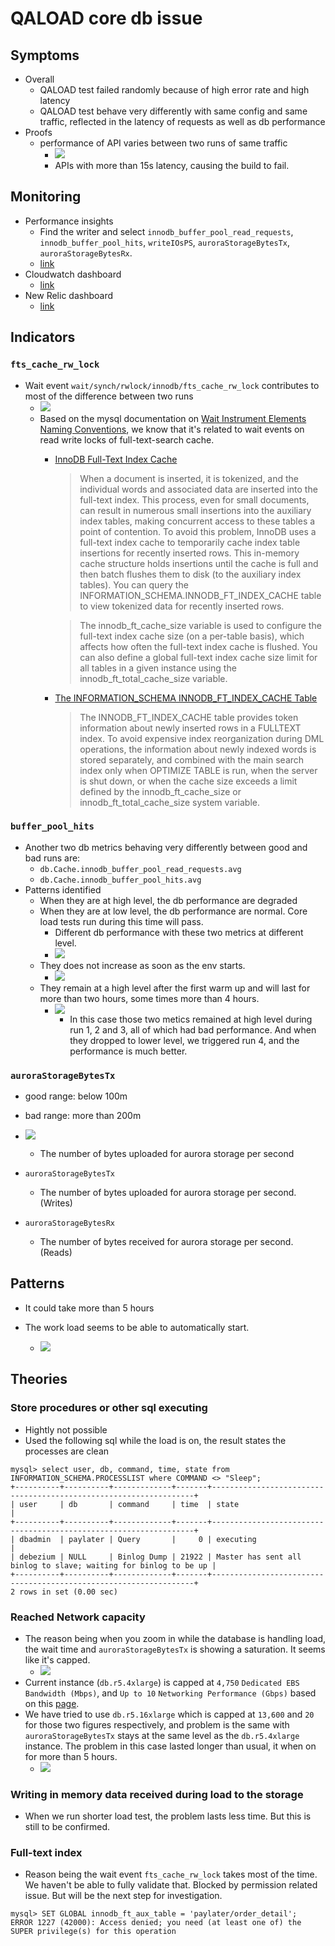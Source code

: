 # QALOAD core db issue

## Symptoms 
- Overall
  - QALOAD test failed randomly because of high error rate and high latency
  - QALOAD test behave very differently with same config and same traffic, reflected in the latency of requests as well as db performance
- Proofs
  - performance of API varies between two runs of same traffic
    - ![](performance%20of%20API%20varies%20between%20two%20runs%20of%20same%20traffic.png)
    - APIs with more than 15s latency, causing the build to fail.



## Monitoring

- Performance insights
  - Find the writer and select `innodb_buffer_pool_read_requests`, `innodb_buffer_pool_hits`, `writeIOsPS`, `auroraStorageBytesTx`, `auroraStorageBytesRx`.
  - [link](https://ap-southeast-2.console.aws.amazon.com/rds/home?region=ap-southeast-2#performance-insights-v20206:/resourceId/db-POQNY3APPIPECFQPKK6ODZVFGE/resourceName/qaload-paylater-db-instance-20210611090155580500000003/startTime/1625695926147/endTime/1625745900000)
- Cloudwatch dashboard
  - [link](https://ap-southeast-2.console.aws.amazon.com/cloudwatch/home?region=ap-southeast-2#dashboards:name=qaload-db-perf-investigation;start=PT12H)
- New Relic dashboard
  - [link](https://one.newrelic.com/-/0rVRVNJ8JRa)

## Indicators

### `fts_cache_rw_lock` 

- Wait event `wait/synch/rwlock/innodb/fts_cache_rw_lock` contributes to most of the difference between two runs
  - ![](wait%20event%20contributes%20to%20most%20of%20the%20vcpu%20difference%20between%20two%20runs.png)
  - Based on the mysql documentation on [Wait Instrument Elements Naming Conventions](https://dev.mysql.com/doc/refman/5.6/en/performance-schema-instrument-naming.html#performance-schema-wait-instrument-elements), we know that it's related to wait events on read write locks of full-text-search cache.
    - [InnoDB Full-Text Index Cache](https://dev.mysql.com/doc/refman/5.6/en/innodb-fulltext-index.html#innodb-fulltext-index-cache)
      > When a document is inserted, it is tokenized, and the individual words and associated data are inserted into the full-text index. This process, even for small documents, can result in numerous small insertions into the auxiliary index tables, making concurrent access to these tables a point of contention. To avoid this problem, InnoDB uses a full-text index cache to temporarily cache index table insertions for recently inserted rows. This in-memory cache structure holds insertions until the cache is full and then batch flushes them to disk (to the auxiliary index tables). You can query the INFORMATION_SCHEMA.INNODB_FT_INDEX_CACHE table to view tokenized data for recently inserted rows.

      > The innodb_ft_cache_size variable is used to configure the full-text index cache size (on a per-table basis), which affects how often the full-text index cache is flushed. You can also define a global full-text index cache size limit for all tables in a given instance using the innodb_ft_total_cache_size variable.
    - [The INFORMATION_SCHEMA INNODB_FT_INDEX_CACHE Table](https://dev.mysql.com/doc/refman/5.6/en/information-schema-innodb-ft-index-cache-table.html)
      > The INNODB_FT_INDEX_CACHE table provides token information about newly inserted rows in a FULLTEXT index. To avoid expensive index reorganization during DML operations, the information about newly indexed words is stored separately, and combined with the main search index only when OPTIMIZE TABLE is run, when the server is shut down, or when the cache size exceeds a limit defined by the innodb_ft_cache_size or innodb_ft_total_cache_size system variable.


### `buffer_pool_hits`
- Another two db metrics behaving very differently between good and bad runs are:
  - `db.Cache.innodb_buffer_pool_read_requests.avg`
  - `db.Cache.innodb_buffer_pool_hits.avg`
- Patterns identified
  - When they are at high level, the db performance are degraded
  - When they are at low level, the db performance are normal. Core load tests run during this time will pass.
    - Different db performance with these two metrics at different level.
    - ![](db%20metrics%20indicating%20a%20workload%20going%20on.png)
  - They does not increase as soon as the env starts.
    - ![](They%20does%20not%20increase%20as%20soon%20as%20the%20env%20starts..png)
  - They remain at a high level after the first warm up and will last for more than two hours, some times more than 4 hours.
    - ![](they%20last%20for%20hours.png)
      - In this case those two metics remained at high level during run 1, 2 and 3, all of which had bad performance. And when they dropped to lower level, we triggered run 4, and the performance is much better.


### `auroraStorageBytesTx`

- good range: below 100m
- bad range: more than 200m
- ![](auroraStorageBytesTx%20trend.png)
  - The number of bytes uploaded for aurora storage per second

- `auroraStorageBytesTx`
  - The number of bytes uploaded for aurora storage per second. (Writes)
- `auroraStorageBytesRx`
  - The number of bytes received for aurora storage per second. (Reads)




## Patterns
- It could take more than 5 hours

- The work load seems to be able to automatically start.
  - ![](The%20workload%20is%20able%20to%20start%20after%20a%20period%20of%20time.png)


## Theories

### Store procedures or other sql executing
  - Hightly not possible
  - Used the following sql while the load is on, the result states the processes are clean
  ```
  mysql> select user, db, command, time, state from INFORMATION_SCHEMA.PROCESSLIST where COMMAND <> "Sleep";
  +----------+----------+-------------+-------+------------------------------------------------------------------+
  | user     | db       | command     | time  | state                                                            |
  +----------+----------+-------------+-------+------------------------------------------------------------------+
  | dbadmin  | paylater | Query       |     0 | executing                                                        |
  | debezium | NULL     | Binlog Dump | 21922 | Master has sent all binlog to slave; waiting for binlog to be up |
  +----------+----------+-------------+-------+------------------------------------------------------------------+
  2 rows in set (0.00 sec)
  ```
### Reached Network capacity
  - The reason being when you zoom in while the database is handling load, the wait time and `auroraStorageBytesTx` is showing a saturation. It seems like it's capped.
    - ![](The%20database%20load%20shows%20a%20saturation.png)
  - Current instance (`db.r5.4xlarge`) is capped at `4,750` `Dedicated EBS Bandwidth (Mbps)`, and `Up to 10` `Networking Performance (Gbps)` based on this [page](https://aws.amazon.com/rds/instance-types/).
  - We have tried to use `db.r5.16xlarge` which is capped at `13,600` and	`20` for those two figures respectively, and problem is the same with `auroraStorageBytesTx` stays at the same level as the `db.r5.4xlarge` instance. The problem in this case lasted longer than usual, it when on for more than 5 hours.
    - ![](db.r5.16xlarge%20presents%20the%20same%20problem.png)
### Writing in memory data received during load to the storage
  - When we run shorter load test, the problem lasts less time. But this is still to be confirmed. 

### Full-text index
  - Reason being the wait event `fts_cache_rw_lock` takes most of the time. We haven't be able to fully validate that. Blocked by permission related issue. But will be the next step for investigation.
  ```
  mysql> SET GLOBAL innodb_ft_aux_table = 'paylater/order_detail';
  ERROR 1227 (42000): Access denied; you need (at least one of) the SUPER privilege(s) for this operation
  ```


